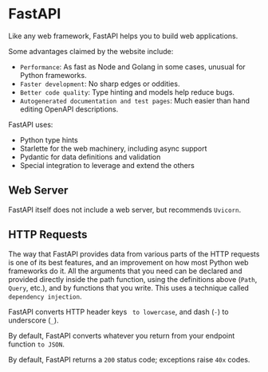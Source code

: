 # FastAPI

Like any web framework, FastAPI helps you to build web applications.

Some advantages claimed by the website include:
* `Performance`: As fast as Node and Golang in some cases, unusual for Python frameworks.
* `Faster development`: No sharp edges or oddities.
* `Better code quality`: Type hinting and models help reduce bugs.
* `Autogenerated documentation and test pages`: Much easier than hand editing OpenAPI descriptions.

FastAPI uses:
* Python type hints
* Starlette for the web machinery, including async support
* Pydantic for data definitions and validation
* Special integration to leverage and extend the others

## Web Server

FastAPI itself does not include a web server, but recommends `Uvicorn`.

## HTTP Requests

The way that FastAPI provides data from various parts of the HTTP requests is one of its best features, and an improvement on how most Python web frameworks do it. All the arguments that you need can be declared and provided directly inside the path function, using the definitions above (`Path`, `Query`, etc.), and by functions that you write. This uses a technique called `dependency injection`.

FastAPI converts HTTP header keys ` to lowercase`, and dash (`-`) to underscore (`_`).

By default, FastAPI converts whatever you return from your endpoint function `to JSON`.

By default, FastAPI returns a `200` status code; exceptions raise `40x` codes.
